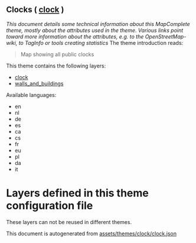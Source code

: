 [//]: # (WARNING: this file is automatically generated. Please find the sources at the bottom and edit those sources)

## Clocks ( [clock](https://mapcomplete.org/clock) )
_This document details some technical information about this MapComplete theme, mostly about the attributes used in the theme. Various links point toward more information about the attributes, e.g. to the OpenStreetMap-wiki, to TagInfo or tools creating statistics_
The theme introduction reads:

> Map showing all public clocks

This theme contains the following layers:


 - [clock](../Layers/clock.md)
 - [walls_and_buildings](../Layers/walls_and_buildings.md)


Available languages:


 - en
 - nl
 - de
 - es
 - ca
 - cs
 - fr
 - eu
 - pl
 - da
 - it


# Layers defined in this theme configuration file
These layers can not be reused in different themes.


This document is autogenerated from [assets/themes/clock/clock.json](https://github.com/pietervdvn/MapComplete/blob/develop/assets/themes/clock/clock.json)
